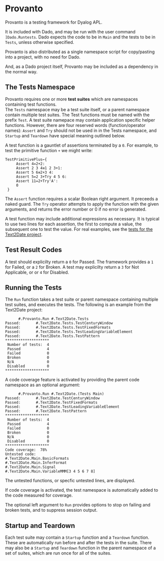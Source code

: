 # Provanto
Provanto is a testing framework for Dyalog APL.

It is included with Dado, and may be run with the user command `]Dado.Runtests`. Dado expects the code to be in 
`Main` and the tests to be in `Tests`, unless otherwise specified.  

Provanto is also distributed as a single namespace script for copy/pasting into a project, with no need for
Dado.

And, as a Dado project itself, Provanto may be included as a dependency in the normal way. 

## The Tests Namespace
Provanto requires one or more **test suites** which are namespaces containing test functions.  
The `Tests` namespace may be a test suite itself, or a parent namespace contain multiple test suites.
The Test functions must be named with the prefix `Test`.
A test suite namepace may contain application specific helper functions. However, there are four reserved words
(function/operator names): `Assert` and `Try` should not be used in in the Tests namespace, and  `Startup` and `Teardown`
have special meaning outlined below.

A test function is a gauntlet of assertions terminated by a `0`. For example, to test the primitive
function `+` we might write:

~~~
TestPrimitivePlus←{
     Assert 4=2+2:
     Assert 2 3 4≡1 2 3+1:
     Assert 5 6≡2+3 4:
     Assert 5=2 3+Try 4 5 6:
     Assert 11=2+Try'A':
     0
 }
~~~

The `Assert` function requires a scalar Boolean right argument. It preceeds a naked guard. 
The `Try` operator attempts to apply
the function with the given arguments, and returns the error number or 0 if no error is generated.

A test function may include additional expressions as necessary. It is typical to use two lines
for each assertion, the first to compute a value, the subsequent one to test the value.
For real examples, see the [tests for the Text2Date project](https://github.com/the-carlisle-group/Text2Date/tree/master/APLSource/Tests).

## Test Result Codes
A test should explicilty return a `0` for Passed.
The framework provides a `1` for Failed, or a `2` for Broken.
A test may explicilty return a `3` for Not Applicable, or or `4` for Disabled.

## Running the Tests
The `Run` function takes a test suite or parent namespace containing multiple test suites, and executes the tests.
The following is an example from the Text2Date project:

~~~
      #.Provanto.Run #.Text2Date.Tests
Passed:       #.Text2Date.Tests.TestCenturyWindow
Passed:       #.Text2Date.Tests.TestFixedFormats
Passed:       #.Text2Date.Tests.TestLeadingVariableElement
Passed:       #.Text2Date.Tests.TestPattern
********************
 Number of tests:  4
 Passed            4
 Failed            0
 Broken            0
 N/A               0
 Disabled          0
********************
~~~

A code coverage feature is activated by providing the parent code namespace as an optional argument:

~~~
      #.Provanto.Run #.Text2Date.(Tests Main)
Passed:       #.Text2Date.TestCenturyWindow
Passed:       #.Text2Date.TestFixedFormats
Passed:       #.Text2Date.TestLeadingVariableElement
Passed:       #.Text2Date.TestPattern
********************
 Number of tests:  4
 Passed            4
 Failed            0
 Broken            0
 N/A               0
 Disabled          0
********************
Code coverage:  78%
Untested code:
#.Text2Date.Main.BasicFormats            
#.Text2Date.Main.InferFormat             
#.Text2Date.Main.Signal                  
#.Text2Date.Main.VariableMMM[3 4 5 6 7 8]
~~~

The untested functions, or specfic untested lines, are displayed.

If code coverage is activated, the test namespace is automatically added to
the code measured for coverage.

The optional left argument to `Run` provides options to stop on failing and broken tests,
and to suppress session output.

## Startup and Teardown
Each test suite may contain a `Startup` function and a `Teardown` function. These are automatically run before and after the tests in the suite.
There may also be a `Startup` and `Teardown` function in the parent namespace of a set of suites, which are run once for all of the suites. 

